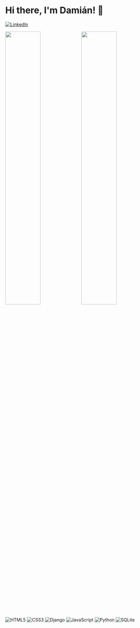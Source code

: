 # Hi there, I'm Damián! 👋

<a href="https://www.linkedin.com/in/damian-rondinon/" target="_blank">![LinkedIn](https://img.shields.io/badge/linkedin-%230077B5.svg?style=for-the-badge&logo=linkedin&logoColor=white)
</a>

<img align="left" width="47%" src="https://github-readme-stats.vercel.app/api/top-langs/?username=DamianRondinon&layout=compact" />

<img width="47%" src="https://github-readme-streak-stats.herokuapp.com/?user=DamianRondinon&theme=highcontrast)](https://git.io/streak-stats"/>

![HTML5](https://img.shields.io/badge/html5-%23E34F26.svg?style=for-the-badge&logo=html5&logoColor=white)
![CSS3](https://img.shields.io/badge/css3-%231572B6.svg?style=for-the-badge&logo=css3&logoColor=white)
![Django](https://img.shields.io/badge/django-%23092E20.svg?style=for-the-badge&logo=django&logoColor=white)
![JavaScript](https://img.shields.io/badge/javascript-%23323330.svg?style=for-the-badge&logo=javascript&logoColor=%23F7DF1E)
![Python](https://img.shields.io/badge/python-3670A0?style=for-the-badge&logo=python&logoColor=ffdd54)
![SQLite](https://img.shields.io/badge/sqlite-%2307405e.svg?style=for-the-badge&logo=sqlite&logoColor=white)
